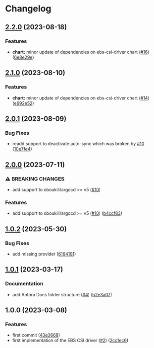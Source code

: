 # Changelog

## [2.2.0](https://github.com/camptocamp/devops-stack-module-ebs-csi-driver/compare/v2.1.0...v2.2.0) (2023-08-18)


### Features

* **chart:** minor update of dependencies on ebs-csi-driver chart ([#16](https://github.com/camptocamp/devops-stack-module-ebs-csi-driver/issues/16)) ([6e8e29e](https://github.com/camptocamp/devops-stack-module-ebs-csi-driver/commit/6e8e29eae297d3644d6cf7655a1fffc40ee440eb))

## [2.1.0](https://github.com/camptocamp/devops-stack-module-ebs-csi-driver/compare/v2.0.1...v2.1.0) (2023-08-10)


### Features

* **chart:** minor update of dependencies on ebs-csi-driver chart ([#14](https://github.com/camptocamp/devops-stack-module-ebs-csi-driver/issues/14)) ([e692e52](https://github.com/camptocamp/devops-stack-module-ebs-csi-driver/commit/e692e52b101966586ae5b3f205b284acd9712ad6))

## [2.0.1](https://github.com/camptocamp/devops-stack-module-ebs-csi-driver/compare/v2.0.0...v2.0.1) (2023-08-09)


### Bug Fixes

* readd support to deactivate auto-sync which was broken by [#10](https://github.com/camptocamp/devops-stack-module-ebs-csi-driver/issues/10) ([10e7fe4](https://github.com/camptocamp/devops-stack-module-ebs-csi-driver/commit/10e7fe43b04b8c40e28d1f10171fcad63a9a6e05))

## [2.0.0](https://github.com/camptocamp/devops-stack-module-ebs-csi-driver/compare/v1.0.2...v2.0.0) (2023-07-11)


### ⚠ BREAKING CHANGES

* add support to oboukili/argocd >= v5 ([#10](https://github.com/camptocamp/devops-stack-module-ebs-csi-driver/issues/10))

### Features

* add support to oboukili/argocd &gt;= v5 ([#10](https://github.com/camptocamp/devops-stack-module-ebs-csi-driver/issues/10)) ([b4ccf83](https://github.com/camptocamp/devops-stack-module-ebs-csi-driver/commit/b4ccf83f598d44b3bb959b122ea622e031fa5e7a))

## [1.0.2](https://github.com/camptocamp/devops-stack-module-ebs-csi-driver/compare/v1.0.1...v1.0.2) (2023-05-30)


### Bug Fixes

* add missing provider ([6164191](https://github.com/camptocamp/devops-stack-module-ebs-csi-driver/commit/616419163e7582eb82ff9c5561d98e86ec10221e))

## [1.0.1](https://github.com/camptocamp/devops-stack-module-ebs-csi-driver/compare/v1.0.0...v1.0.1) (2023-03-17)


### Documentation

* add Antora Docs folder structure ([#4](https://github.com/camptocamp/devops-stack-module-ebs-csi-driver/issues/4)) ([b2e3a07](https://github.com/camptocamp/devops-stack-module-ebs-csi-driver/commit/b2e3a0768563bfcc0e86abbd0dde7693760150a9))

## 1.0.0 (2023-03-08)


### Features

* first commit ([43e3668](https://github.com/camptocamp/devops-stack-module-ebs-csi-driver/commit/43e3668e02edf42f6f5e3ae3a0ae60bca9ec4902))
* first implementation of the EBS CSI driver ([#2](https://github.com/camptocamp/devops-stack-module-ebs-csi-driver/issues/2)) ([2cc1ec6](https://github.com/camptocamp/devops-stack-module-ebs-csi-driver/commit/2cc1ec693c6069db826c26adb22b515f8c130586))

